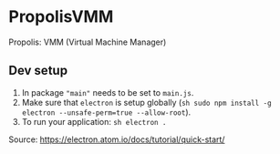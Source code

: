 # PropolisVMM
Propolis: VMM (Virtual Machine Manager)

## Dev setup
1. In package `"main"` needs to be set to `main.js`.
2. Make sure that `electron` is setup globally (```sh sudo npm install -g electron --unsafe-perm=true --allow-root```).
3. To run your application: ```sh electron .```

Source: https://electron.atom.io/docs/tutorial/quick-start/
